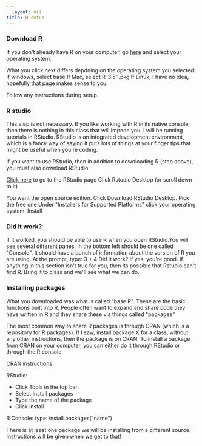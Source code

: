 ```yaml
---
  layout: nil
title: R setup
---
```

  
### Download R
  
  If you don't already have R on your computer, go [here](https://cran.r-project.org/) and select your operating system.

What you click next differs depdning on the operating system you selected:
If windows, select base
If Mac, select R-3.5.1.pkg
If Linux, I have no idea, hopefully that page makes sense to you.

Follow any instructions during setup.

### R studio

This step is not necessary. If you like working with R in its native console, then there is nothing in this class that will impede you.
I will be running tutorials in RStudio. RStudio is an integrated development environment, which is a fancy way of saying it puts lots
of things at your finger tips that might be useful when you're coding.

If you want to use RStudio, then in addition to downloading R (step above), you must also download RStudio.

[Click here](https://www.rstudio.com/products/rstudio/) to go to the RStudio page
Click Rstudio Desktop (or scroll down to it)


You want the open source edition. Click Download RStudio Desktop.
Pick the free one
Under "Installers for Supported Platforms" click your operating system.
Install

### Did it work?

If it worked, you should be able to use R when you open RStudio.You will see several different panes. In the bottom left should be
one called "Console". It should have a bunch of information about the version of R you are using. At the prompt, type: 3 + 4
Did it work? If yes, you're good. If anything in this section isn't true for you, then its possible that Rstudio can't find R. Bring it to class and we'll see what we can do.

### Installing packages

What you downloaded was what is called "base R". These are the basic functions built into R. People often want to expand and share code they have written in R and they share these via things called "packages"

The most common way to share R packages is through CRAN (which is a repository for R packages). If I saw, install package X for a class, without any other instructions, then the package is on CRAN.
To install a package from CRAN on your computer, you can either do it through RStudio or through the R console. 

CRAN instructions

RStudio:
* Click Tools in the top bar.
* Select Install packages
* Type the name of the package
* Click install

R Console:
type: install.packages("name")


There is at least one package we will be installing from a different source. Instructions will be given when we get to that!

